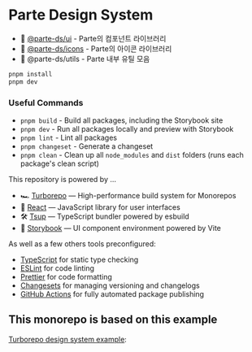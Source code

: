 # Parte Design System

- 📗 [@parte-ds/ui](https://www.npmjs.com/package/@parte-ds/ui) - Parte의 컴포넌트 라이브러리
- 📘 [@parte-ds/icons](https://www.npmjs.com/package/@parte-ds/icons) - Parte의 아이콘 라이브러리
- 📙 @parte-ds/utils - Parte 내부 유틸 모음

```bash
pnpm install
pnpm dev
```

### Useful Commands

- `pnpm build` - Build all packages, including the Storybook site
- `pnpm dev` - Run all packages locally and preview with Storybook
- `pnpm lint` - Lint all packages
- `pnpm changeset` - Generate a changeset
- `pnpm clean` - Clean up all `node_modules` and `dist` folders (runs each package's clean script)

This repository is powered by ...

- 🏎 [Turborepo](https://turbo.build/repo) — High-performance build system for Monorepos
- 🚀 [React](https://reactjs.org/) — JavaScript library for user interfaces
- 🛠 [Tsup](https://github.com/egoist/tsup) — TypeScript bundler powered by esbuild
- 📖 [Storybook](https://storybook.js.org/) — UI component environment powered by Vite

As well as a few others tools preconfigured:

- [TypeScript](https://www.typescriptlang.org/) for static type checking
- [ESLint](https://eslint.org/) for code linting
- [Prettier](https://prettier.io) for code formatting
- [Changesets](https://github.com/changesets/changesets) for managing versioning and changelogs
- [GitHub Actions](https://github.com/changesets/action) for fully automated package publishing

## This monorepo is based on this example

[Turborepo design system example](https://github.com/vercel/turbo/tree/main/examples/design-system):
